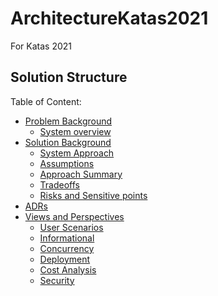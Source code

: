 # ArchitectureKatas2021
For Katas 2021

## Solution Structure

Table of Content:

- [Problem Background](1.ProblemBackground/Readme.md)
	- [System overview](1.ProblemBackground/BusinessGoalAndScope.md)
- [Solution Background](2.SolutionBackground/Readme.md)
	- [System Approach](2.SolutionBackground/SystemApproach.md)
	- [Assumptions](2.SolutionBackground/Assumptions.md)
	- [Approach Summary](2.SolutionBackground/SystemAppoach.md)
	- [Tradeoffs](2.SolutionBackground/Tradeoffs.md)
	- [Risks and Sensitive points](2.SolutionBackground/RisksAndSensitivePoints.md)
- [ADRs](3ADRs)
- [Views and Perspectives](3.ViewsAndPerspectives/Readme.md)
	- [User Scenarios](3.ViewsAndPerspectives/UserScenariosPerspective.md)
	- [Informational](3.ViewsAndPerspectives/InformationModels.md) 
	- [Concurrency](3.ViewsAndPerspectives/Concurrency.md)
	- [Deployment](3.ViewsAndPerspectives/DeploymentView.md)
	- [Cost Analysis](3.ViewsAndPerspectives/CostAnalysis.md) 
	- [Security](3.ViewsAndPerspectives/Security.md)
